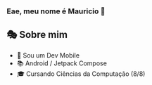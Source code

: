 ### Eae, meu nome é Mauricio 👋

<h2>🎭 Sobre mim</h2>
<ul>
  <li>🚀 Sou um Dev Mobile</li>
  <li>📚 Android / Jetpack Compose</li>
  <li>🎓 Cursando Ciências da Computação (8/8)</li> 
</ul>

